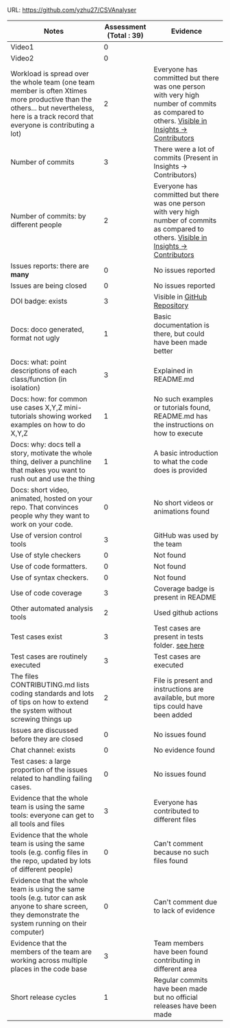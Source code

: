 URL: https://github.com/yzhu27/CSVAnalyser

|Notes|Assessment (Total : 39)|Evidence|
|-----|---------|----------|
|Video1| 0| |
|Video2| 0| |
|Workload is spread over the whole team (one team member is often Xtimes more productive than the others... but nevertheless, here is a track record that everyone is contributing a lot)| 2 | Everyone has committed but there was one person with very high number of commits as compared to others. [Visible in Insights -> Contributors](https://github.com/yzhu27/CSVAnalyser/graphs/contributors)|
|Number of commits| 3 | There were a lot of commits (Present in Insights -> Contributors) |
|Number of commits: by different people| 2 | Everyone has committed but there was one person with very high number of commits as compared to others. [Visible in Insights -> Contributors](https://github.com/yzhu27/CSVAnalyser/graphs/contributors)|
|Issues reports: there are **many**| 0 | No issues reported |
|Issues are being closed| 0 | No issues reported |
|DOI badge: exists| 3 | Visible in [GitHub Repository](https://github.com/yzhu27/CSVAnalyser) |
|Docs: doco generated, format not ugly | 1 | Basic documentation is there, but could have been made better|
|Docs: what: point descriptions of each class/function (in isolation) | 3 | Explained in README.md|
|Docs: how: for common use cases X,Y,Z mini-tutorials showing worked examples on how to do X,Y,Z| 1 |No such examples or tutorials found, README.md has the instructions on how to execute|
|Docs: why: docs tell a story, motivate the whole thing, deliver a punchline that makes you want to rush out and use the thing| 1 | A basic introduction to what the code does is provided|
|Docs: short video, animated, hosted on your repo. That convinces people why they want to work on your code.|  0| No short videos or animations found|
|Use of version control tools| 3 | GitHub was used by the team|
|Use of style checkers | 0 | Not found|
|Use of code formatters. | 0 | Not found|
|Use of syntax checkers. | 0 | Not found|
|Use of code coverage | 3 | Coverage badge is present in README|
|Other automated analysis tools| 2 |Used github actions|
|Test cases exist| 3 |Test cases are present in tests folder. [see here](https://github.com/yzhu27/CSVAnalyser/tree/main/tests)|
|Test cases are routinely executed| 3 |Test cases are executed|
|The files CONTRIBUTING.md lists coding standards and lots of tips on how to extend the system without screwing things up| 2 | File is present and instructions are available, but more tips could have been added|
|Issues are discussed before they are closed| 0 |No issues found|
|Chat channel: exists| 0 | No evidence found|
|Test cases: a large proportion of the issues related to handling failing cases.| 0 | No issues found|
|Evidence that the whole team is using the same tools: everyone can get to all tools and files| 3 | Everyone has contributed to different files|
|Evidence that the whole team is using the same tools (e.g. config files in the repo, updated by lots of different people)| 0 |Can't comment because no such files found |
|Evidence that the whole team is using the same tools (e.g. tutor can ask anyone to share screen, they demonstrate the system running on their computer)| 0 | Can't comment due to lack of evidence|
|Evidence that the members of the team are working across multiple places in the code base| 3 | Team members have been found contributing in different area|
|Short release cycles | 1 | Regular commits have been made but no official releases have been made|
